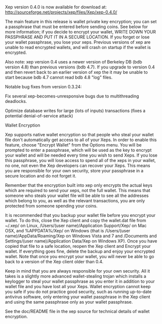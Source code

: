Xep version 0.4.0 is now available for download at:
http://sourceforge.net/projects/xep/files/Xep/xep-0.4.0/

The main feature in this release is wallet private key encryption;
you can set a passphrase that must be entered before sending coins.
See below for more information; if you decide to encrypt your wallet,
WRITE DOWN YOUR PASSPHRASE AND PUT IT IN A SECURE LOCATION. If you
forget or lose your wallet passphrase, you lose your xeps.
Previous versions of xep are unable to read encrypted wallets,
and will crash on startup if the wallet is encrypted.

Also note: xep version 0.4 uses a newer version of Berkeley DB
(bdb version 4.8) than previous versions (bdb 4.7). If you upgrade
to version 0.4 and then revert back to an earlier version of xep
the it may be unable to start because bdb 4.7 cannot read bdb 4.8
"log" files.


Notable bug fixes from version 0.3.24:

Fix several xep-becomes-unresponsive bugs due to multithreading
deadlocks.

Optimize database writes for large (lots of inputs) transactions
(fixes a potential denial-of-service attack)


Wallet Encryption

Xep supports native wallet encryption so that people who steal your
wallet file don't automatically get access to all of your Xeps.
In order to enable this feature, choose "Encrypt Wallet" from the
Options menu.  You will be prompted to enter a passphrase, which
will be used as the key to encrypt your wallet and will be needed
every time you wish to send Xeps.  If you lose this passphrase,
you will lose access to spend all of the xeps in your wallet,
no one, not even the Xep developers can recover your Xeps.
This means you are responsible for your own security, store your
passphrase in a secure location and do not forget it.

Remember that the encryption built into xep only encrypts the
actual keys which are required to send your xeps, not the full
wallet.  This means that someone who steals your wallet file will
be able to see all the addresses which belong to you, as well as the
relevant transactions, you are only protected from someone spending
your coins.

It is recommended that you backup your wallet file before you
encrypt your wallet.  To do this, close the Xep client and
copy the wallet.dat file from ~/.xep/ on Linux, /Users/(user
name)/Application Support/Xep/ on Mac OSX, and %APPDATA%/Xep/
on Windows (that is /Users/(user name)/AppData/Roaming/Xep on
Windows Vista and 7 and /Documents and Settings/(user name)/Application
Data/Xep on Windows XP).  Once you have copied that file to a
safe location, reopen the Xep client and Encrypt your wallet.
If everything goes fine, delete the backup and enjoy your encrypted
wallet.  Note that once you encrypt your wallet, you will never be
able to go back to a version of the Xep client older than 0.4.

Keep in mind that you are always responsible for your own security.
All it takes is a slightly more advanced wallet-stealing trojan which
installs a keylogger to steal your wallet passphrase as you enter it
in addition to your wallet file and you have lost all your Xeps.
Wallet encryption cannot keep you safe if you do not practice
good security, such as running up-to-date antivirus software, only
entering your wallet passphrase in the Xep client and using the
same passphrase only as your wallet passphrase.

See the doc/README file in the xep source for technical details
of wallet encryption.
